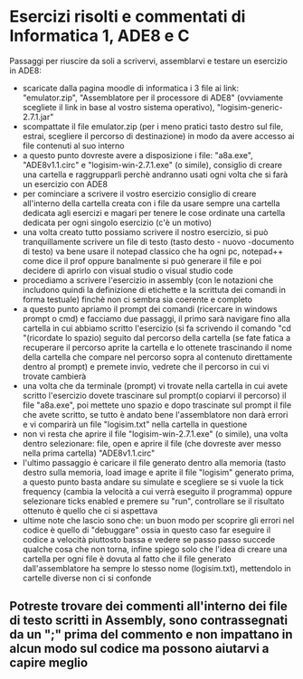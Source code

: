 #  Esercizi risolti e commentati di Informatica 1, ADE8 e C

Passaggi per riuscire da soli a scrivervi, assemblarvi e testare un esercizio in ADE8:
  - scaricate dalla pagina moodle di informatica i 3 file ai link: "emulator.zip", "Assemblatore per il processore di ADE8" (ovviamente scegliete il link in base al vostro sistema operativo), "logisim-generic-2.7.1.jar"
  - scompattate il file emulator.zip (per i meno pratici tasto destro sul file, estrai, scegliere il percorso di destinazione) in modo da avere accesso ai file contenuti al suo interno
  - a questo punto dovreste avere a disposizione i file: "a8a.exe", "ADE8v1.1.circ" e "logisim-win-2.7.1.exe" (o simile), consiglio di creare una cartella e raggrupparli perchè andranno usati ogni volta che si farà un esercizio con ADE8
  - per cominciare a scrivere il vostro esercizio consiglio di creare all'interno della cartella creata con i file da usare sempre una cartella dedicata agli esercizi e magari per tenere le cose ordinate una cartella dedicata per ogni singolo esercizio (c'è un motivo)
  - una volta creato tutto possiamo scrivere il nostro esercizio, si può tranquillamente scrivere un file di testo (tasto desto - nuovo -documento di testo) va bene usare il notepad classico che ha ogni pc, notepad++ come dice il prof oppure banalmente si può generare il file e poi decidere di aprirlo con visual studio o visual studio code
  - procediamo a scrivere l'esercizio in assembly (con le notazioni che includono quindi la definizione di etichette e la scrittuta dei comandi in forma testuale) finchè non ci sembra sia coerente e completo
  - a questo punto apriamo il prompt dei comandi (ricercare in windows prompt o cmd) e facciamo due passaggi, il primo sarà navigare fino alla cartella in cui abbiamo scritto l'esercizio (si fa scrivendo il comando "cd "(ricordate lo spazio) seguito dal percorso della cartella (se fate fatica a recuperare il percorso aprite la cartella e lo ottenete trascinando il nome della cartella che compare nel percorso sopra al contenuto direttamente dentro al prompt) e premete invio, vedrete che il percorso in cui vi trovate cambierà
  - una volta che da terminale (prompt) vi trovate nella cartella in cui avete scritto l'esercizio dovete trascinare sul prompt(o copiarvi il percorso) il file "a8a.exe", poi mettete uno spazio e dopo trascinate sul prompt il file che avete scritto, se tutto è andato bene l'assemblatore non darà errori e vi comparirà un file "logisim.txt" nella cartella in questione
  - non vi resta che aprire il file "logisim-win-2.7.1.exe" (o simile), una volta dentro selezionare: file, open e aprire il file (che dovreste aver messo nella prima cartella) "ADE8v1.1.circ"
  - l'ultimo passaggio è caricare il file generato dentro alla memoria (tasto destro sulla memoria, load image e aprite il file "logisim" generato prima, a questo punto basta andare su simulate e scegliere se si vuole la tick frequency (cambia la velocità a cui verrà eseguito il programma) oppure selezionare ticks enabled e premere su "run", controllare se il risultato ottenuto è quello che ci si aspettava
  - ultime note che lascio sono che: un buon modo per scoprire gli errori nel codice è quello di "debuggare" ossia in questo caso far eseguire il codice a velocità piuttosto bassa e vedere se passo passo succede qualche cosa che non torna, infine spiego solo che l'idea di creare una cartella per ogni file è dovuta al fatto che il file generato dall'assemblatore ha sempre lo stesso nome (logisim.txt), mettendolo in cartelle diverse non ci si confonde

## Potreste trovare dei commenti all'interno dei file di testo scritti in Assembly, sono contrassegnati da un ";" prima del commento e non impattano in alcun modo sul codice ma possono aiutarvi a capire meglio
